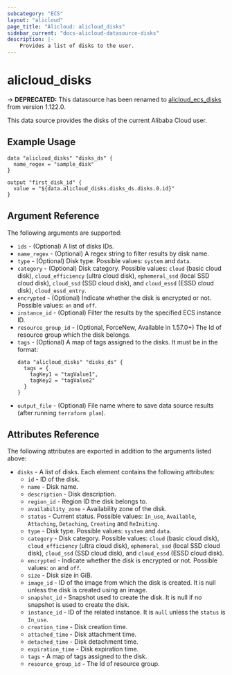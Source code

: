 ```yaml
---
subcategory: "ECS"
layout: "alicloud"
page_title: "Alicloud: alicloud_disks"
sidebar_current: "docs-alicloud-datasource-disks"
description: |-
    Provides a list of disks to the user.
---
```


# alicloud\_disks

-> **DEPRECATED:** This datasource has been renamed to [alicloud_ecs_disks](https://www.terraform.io/docs/providers/alicloud/d/ecs_disks) from version 1.122.0.

This data source provides the disks of the current Alibaba Cloud user.

## Example Usage

```
data "alicloud_disks" "disks_ds" {
  name_regex = "sample_disk"
}

output "first_disk_id" {
  value = "${data.alicloud_disks.disks_ds.disks.0.id}"
}
```

## Argument Reference

The following arguments are supported:

* `ids` - (Optional) A list of disks IDs.
* `name_regex` - (Optional) A regex string to filter results by disk name.
* `type` - (Optional) Disk type. Possible values: `system` and `data`.
* `category` - (Optional) Disk category. Possible values: `cloud` (basic cloud disk), `cloud_efficiency` (ultra cloud disk), `ephemeral_ssd` (local SSD cloud disk), `cloud_ssd` (SSD cloud disk), and `cloud_essd` (ESSD cloud disk), `cloud_essd_entry`.
* `encrypted` - (Optional) Indicate whether the disk is encrypted or not. Possible values: `on` and `off`.
* `instance_id` - (Optional) Filter the results by the specified ECS instance ID.
* `resource_group_id` - (Optional, ForceNew, Available in 1.57.0+) The Id of resource group which the disk belongs.
* `tags` - (Optional) A map of tags assigned to the disks. It must be in the format:
  ```
  data "alicloud_disks" "disks_ds" {
    tags = {
      tagKey1 = "tagValue1",
      tagKey2 = "tagValue2"
    }
  }
  ```
* `output_file` - (Optional) File name where to save data source results (after running `terraform plan`).

## Attributes Reference

The following attributes are exported in addition to the arguments listed above:

* `disks` - A list of disks. Each element contains the following attributes:
  * `id` - ID of the disk.
  * `name` - Disk name.
  * `description` - Disk description.
  * `region_id` - Region ID the disk belongs to.
  * `availability_zone` - Availability zone of the disk.
  * `status` - Current status. Possible values: `In_use`, `Available`, `Attaching`, `Detaching`, `Creating` and `ReIniting`.
  * `type` - Disk type. Possible values: `system` and `data`.
  * `category` - Disk category. Possible values: `cloud` (basic cloud disk), `cloud_efficiency` (ultra cloud disk), `ephemeral_ssd` (local SSD cloud disk), `cloud_ssd` (SSD cloud disk), and `cloud_essd` (ESSD cloud disk).
  * `encrypted` - Indicate whether the disk is encrypted or not. Possible values: `on` and `off`.
  * `size` - Disk size in GiB.
  * `image_id` - ID of the image from which the disk is created. It is null unless the disk is created using an image.
  * `snapshot_id` - Snapshot used to create the disk. It is null if no snapshot is used to create the disk.
  * `instance_id` - ID of the related instance. It is `null` unless the `status` is `In_use`.
  * `creation_time` - Disk creation time.
  * `attached_time` - Disk attachment time.
  * `detached_time` - Disk detachment time.
  * `expiration_time` - Disk expiration time.
  * `tags` - A map of tags assigned to the disk.
  * `resource_group_id` - The Id of resource group.
